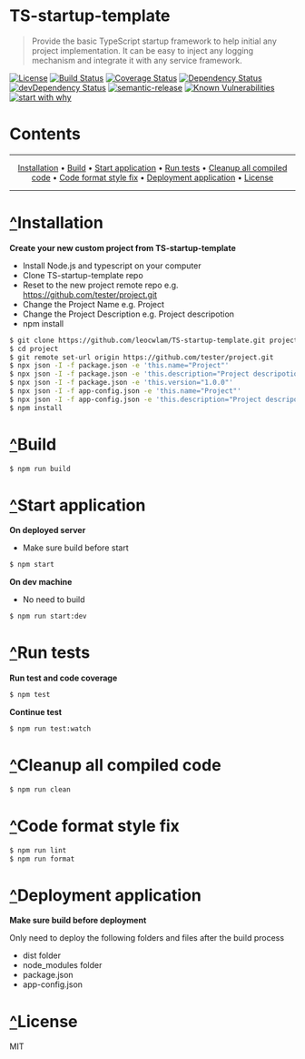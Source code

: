 # <a name="TS-startup-template"></a>TS-startup-template

> Provide the basic TypeScript startup framework to help initial any project implementation. It can be easy to inject any logging mechanism and integrate it with any service framework.

[![License](https://img.shields.io/badge/license-MIT-green.svg)](https://github.com/leocwlam/system-task/blob/master/LICENSE)
[![Build Status](https://travis-ci.org/leocwlam/TS-startup-template.svg?branch=master)](https://travis-ci.org/leocwlam/TS-startup-template)
[![Coverage Status](https://coveralls.io/repos/github/leocwlam/TS-startup-template/badge.svg?branch=master)](https://coveralls.io/github/leocwlam/TS-startup-template?branch=master)
[![Dependency Status](https://david-dm.org/leocwlam/TS-startup-template.svg)](https://david-dm.org/leocwlam/TS-startup-template)
[![devDependency Status](https://david-dm.org/leocwlam/TS-startup-template/dev-status.svg)](https://david-dm.org/leocwlam/TS-startup-template?type=dev)
[![semantic-release](https://img.shields.io/badge/%20%20%F0%9F%93%A6%F0%9F%9A%80-semantic--release-e10079.svg)](https://github.com/semantic-release/semantic-release)
[![Known Vulnerabilities](https://snyk.io/test/github/leocwlam/TS-startup-template/badge.svg)](https://snyk.io/test/github/leocwlam/TS-startup-template)
[![start with why](https://img.shields.io/badge/start%20with-why%3F-brightgreen.svg?style=flat)](https://github.com/leocwlam/TS-startup-template/wiki)

# Contents

---

<p align="center">
    <a href="#install">Installation</a> &bull;
    <a href="#build">Build</a> &bull;
    <a href="#run">Start application</a> &bull;
    <a href="#test">Run tests</a> &bull;
    <a href="#clean">Cleanup all compiled code</a> &bull;
    <a href="#format">Code format style fix</a> &bull;
    <a href="#deployment">Deployment application</a> &bull;
    <a href="#license">License</a>
</p>

---

# <a href="#TS-startup-template">^</a><a name="install"></a>Installation

**Create your new custom project from TS-startup-template**

- Install Node.js and typescript on your computer
- Clone TS-startup-template repo
- Reset to the new project remote repo e.g. https://github.com/tester/project.git
- Change the Project Name e.g. Project
- Change the Project Description e.g. Project descripotion
- npm install

```bash
$ git clone https://github.com/leocwlam/TS-startup-template.git project
$ cd project
$ git remote set-url origin https://github.com/tester/project.git
$ npx json -I -f package.json -e 'this.name="Project"'
$ npx json -I -f package.json -e 'this.description="Project descripotion"'
$ npx json -I -f package.json -e 'this.version="1.0.0"'
$ npx json -I -f app-config.json -e 'this.name="Project"'
$ npx json -I -f app-config.json -e 'this.description="Project descripotion"'
$ npm install
```

# <a href="#TS-startup-template">^</a><a name="build"></a>Build

```bash
$ npm run build
```

# <a href="#TS-startup-template">^</a><a name="run"></a>Start application

**On deployed server**

- Make sure build before start

```bash
$ npm start
```

**On dev machine**

- No need to build

```bash
$ npm run start:dev
```

# <a href="#TS-startup-template">^</a><a name="test"></a>Run tests

**Run test and code coverage**

```bash
$ npm test
```

**Continue test**

```bash
$ npm run test:watch
```

# <a href="#TS-startup-template">^</a><a name="clean"></a>Cleanup all compiled code

```bash
$ npm run clean
```

# <a href="#TS-startup-template">^</a><a name="format"></a>Code format style fix

```bash
$ npm run lint
$ npm run format
```

# <a href="#TS-startup-template">^</a><a name="deployment"></a>Deployment application

**Make sure build before deployment**

Only need to deploy the following folders and files after the build process

- dist folder
- node_modules folder
- package.json
- app-config.json

# <a href="#system-service">^</a><a name="license"></a>License

MIT
